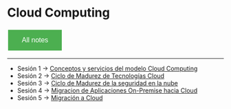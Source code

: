 # Cloud Computing

<style>
  .back-button {
    background-color: #4CAF50; /* Green */
    border: none;
    color: white;
    padding: 15px 32px;
    text-align: center;
    text-decoration: none;
    display: inline-block;
    font-size: 16px;
    margin: 4px 2px;
    cursor: pointer;
  }
</style>

<button class="back-button" onclick="window.location.href='https://matiaspakua.github.io/tech.notes.io'">All notes</button>

---

- Sesión 1 -> [Conceptos y servicios del modelo Cloud Computing](pages/master_ti/cloud_computing/sesion_1.md)
- Sesión 2 -> [Ciclo de Madurez de Tecnologías Cloud](pages/master_ti/cloud_computing/sesion_2.md)
- Sesión 3 -> [Ciclo de Madurez de la seguridad en la nube](pages/master_ti/cloud_computing/sesion_3.md)
- Sesión 4 -> [Migracion de Aplicaciones On-Premise hacia Cloud](pages/master_ti/cloud_computing/sesion_4.md)
- Sesión 5 -> [Migración a Cloud](pages/master_ti/cloud_computing/sesion_5.md)
